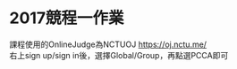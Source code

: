 # 2017競程一作業
課程使用的OnlineJudge為NCTUOJ  https://oj.nctu.me/  
右上sign up/sign in後，選擇Global/Group，再點選PCCA即可
